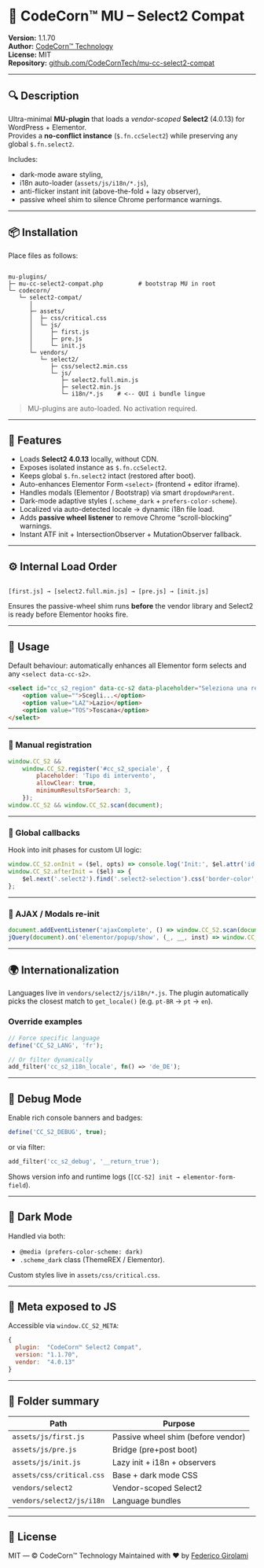 # 🧩 CodeCorn™ MU – Select2 Compat

**Version:** 1.1.70  
**Author:** [CodeCorn™ Technology](https://github.com/CodeCornTech)  
**License:** MIT  
**Repository:** [github.com/CodeCornTech/mu-cc-select2-compat](https://github.com/CodeCornTech/mu-cc-select2-compat)

---

## 🔍 Description

Ultra-minimal **MU-plugin** that loads a _vendor-scoped_ **Select2** (4.0.13) for WordPress + Elementor.  
Provides a **no-conflict instance** (`$.fn.ccSelect2`) while preserving any global `$.fn.select2`.

Includes:

-   dark-mode aware styling,
-   i18n auto-loader (`assets/js/i18n/*.js`),
-   anti-flicker instant init (above-the-fold + lazy observer),
-   passive wheel shim to silence Chrome performance warnings.

---

## 📦 Installation

Place files as follows:

```

mu-plugins/
├─ mu-cc-select2-compat.php          # bootstrap MU in root
└─ codecorn/
   └─ select2-compat/
      │
      ├─ assets/
      │  ├─ css/critical.css
      │  └─ js/
      │     ├─ first.js
      │     ├─ pre.js
      │     └─ init.js
      └─ vendors/
         └─ select2/
            ├─ css/select2.min.css
            └─ js/
               ├─ select2.full.min.js
               ├─ select2.min.js
               └─ i18n/*.js    # <-- QUI i bundle lingue

```

> MU-plugins are auto-loaded. No activation required.

---

## 🚀 Features

-   Loads **Select2 4.0.13** locally, without CDN.
-   Exposes isolated instance as `$.fn.ccSelect2`.
-   Keeps global `$.fn.select2` intact (restored after boot).
-   Auto-enhances Elementor Form `<select>` (frontend + editor iframe).
-   Handles modals (Elementor / Bootstrap) via smart `dropdownParent`.
-   Dark-mode adaptive styles (`.scheme_dark` + `prefers-color-scheme`).
-   Localized via auto-detected locale → dynamic i18n file load.
-   Adds **passive wheel listener** to remove Chrome “scroll-blocking” warnings.
-   Instant ATF init + IntersectionObserver + MutationObserver fallback.

---

## ⚙️ Internal Load Order

```

[first.js] → [select2.full.min.js] → [pre.js] → [init.js]

```

Ensures the passive-wheel shim runs **before** the vendor library and Select2 is ready before Elementor hooks fire.

---

## 🧰 Usage

Default behaviour: automatically enhances all Elementor form selects and any `<select data-cc-s2>`.

```html
<select id="cc_s2_region" data-cc-s2 data-placeholder="Seleziona una regione">
    <option value="">Scegli...</option>
    <option value="LAZ">Lazio</option>
    <option value="TOS">Toscana</option>
</select>
```

---

### 🧩 Manual registration

```js
window.CC_S2 &&
    window.CC_S2.register('#cc_s2_speciale', {
        placeholder: 'Tipo di intervento',
        allowClear: true,
        minimumResultsForSearch: 3,
    });
window.CC_S2 && window.CC_S2.scan(document);
```

---

### 🧩 Global callbacks

Hook into init phases for custom UI logic:

```js
window.CC_S2.onInit = ($el, opts) => console.log('Init:', $el.attr('id'));
window.CC_S2.afterInit = ($el) => {
    $el.next('.select2').find('.select2-selection').css('border-color', '#c1a269');
};
```

---

### 🧩 AJAX / Modals re-init

```js
document.addEventListener('ajaxComplete', () => window.CC_S2.scan(document));
jQuery(document).on('elementor/popup/show', (_, __, inst) => window.CC_S2.scan(inst?.$element?.[0] || document));
```

---

## 🌍 Internationalization

Languages live in `vendors/select2/js/i18n/*.js`.
The plugin automatically picks the closest match to `get_locale()` (e.g. `pt-BR` → `pt` → `en`).

### Override examples

```php
// Force specific language
define('CC_S2_LANG', 'fr');

// Or filter dynamically
add_filter('cc_s2_i18n_locale', fn() => 'de_DE');
```

---

## 🧠 Debug Mode

Enable rich console banners and badges:

```php
define('CC_S2_DEBUG', true);
```

or via filter:

```php
add_filter('cc_s2_debug', '__return_true');
```

Shows version info and runtime logs (`[CC-S2] init → elementor-form-field`).

---

## 🎨 Dark Mode

Handled via both:

-   `@media (prefers-color-scheme: dark)`
-   `.scheme_dark` class (ThemeREX / Elementor).

Custom styles live in `assets/css/critical.css`.

---

## 🧩 Meta exposed to JS

Accessible via `window.CC_S2_META`:

```js
{
  plugin:  "CodeCorn™ Select2 Compat",
  version: "1.1.70",
  vendor:  "4.0.13"
}
```

---

## 🧱 Folder summary

| Path                      | Purpose                            |
| ------------------------- | ---------------------------------- |
| `assets/js/first.js`      | Passive wheel shim (before vendor) |
| `assets/js/pre.js`        | Bridge (pre+post boot)             |
| `assets/js/init.js`       | Lazy init + i18n + observers       |
| `assets/css/critical.css` | Base + dark mode CSS               |
| `vendors/select2`         | Vendor-scoped Select2              |
| `vendors/select2/js/i18n` | Language bundles                   |

---

## 📝 License

MIT — © CodeCorn™ Technology
Maintained with ❤️ by [Federico Girolami](https://github.com/fgirolami29)
